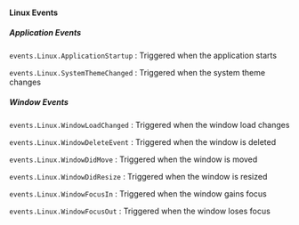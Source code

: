 #### Linux Events

##### Application Events

`events.Linux.ApplicationStartup`
:   Triggered when the application starts

`events.Linux.SystemThemeChanged`
:   Triggered when the system theme changes

##### Window Events

`events.Linux.WindowLoadChanged`
:   Triggered when the window load changes

`events.Linux.WindowDeleteEvent`
:   Triggered when the window is deleted

`events.Linux.WindowDidMove`
:   Triggered when the window is moved

`events.Linux.WindowDidResize`
:   Triggered when the window is resized

`events.Linux.WindowFocusIn`
:   Triggered when the window gains focus

`events.Linux.WindowFocusOut`
:   Triggered when the window loses focus

